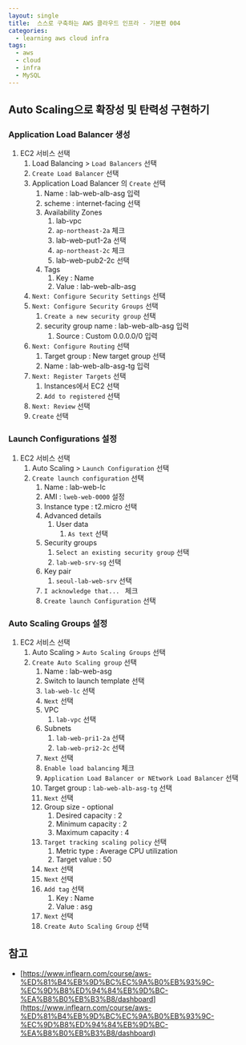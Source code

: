```yaml
---
layout: single
title:  스스로 구축하는 AWS 클라우드 인프라 - 기본편 004
categories: 
  - learning aws cloud infra
tags: 
  - aws
  - cloud
  - infra
  - MySQL
---
```


## Auto Scaling으로 확장성 및 탄력성 구현하기

### Application Load Balancer 생성

1. EC2 서비스 선택
    1. Load Balancing > `Load Balancers` 선택
    1. `Create Load Balancer` 선택
    1. Application Load Balancer 의 `Create` 선택
        1. Name : lab-web-alb-asg 입력
        1. scheme : internet-facing 선택
        1. Availability Zones
            1. lab-vpc
            1. `ap-northeast-2a` 체크
            1. lab-web-put1-2a 선택
            1. `ap-northeast-2c` 체크
            1. lab-web-pub2-2c 선택
        1. Tags
            1. Key : Name
            1. Value : lab-web-alb-asg
    1. `Next: Configure Security Settings` 선택
    1. `Next: Configure Security Groups` 선택
        1. `Create a new security group` 선택
        1. security group name : lab-web-alb-asg 입력
            1. Source : Custom 0.0.0.0/0 입력
    1. `Next: Configure Routing` 선택
        1. Target group : New target group 선택
        1. Name : lab-web-alb-asg-tg 입력
    1. `Next: Register Targets` 선택
        1. Instances에서 EC2 선택
        1. `Add to registered` 선택
    1. `Next: Review` 선택
    1. `Create` 선택

### Launch Configurations 설정

1. EC2 서비스 선택
    1. Auto Scaling > `Launch Configuration` 선택
    1. `Create launch configuration` 선택
        1. Name : lab-web-lc
        1. AMI : `lweb-web-0000` 설정
        1. Instance type : t2.micro 선택
        1. Advanced details
            1. User data
                1. `As text` 선택
        1. Security groups
            1. `Select an existing security group` 선택
            1. `lab-web-srv-sg` 선택
        1. Key pair
            1. `seoul-lab-web-srv` 선택
        1. `I acknowledge that... ` 체크
        1. `Create launch Configuration` 선택

### Auto Scaling Groups 설정

1. EC2 서비스 선택
    1. Auto Scaling > `Auto Scaling Groups` 선택
    1. `Create Auto Scaling group` 선택
        1. Name : lab-web-asg
        1. Switch to launch template 선택
        1. `lab-web-lc` 선택
        1. `Next` 선택
        1. VPC
            1. `lab-vpc` 선택
        1. Subnets
            1. `lab-web-pri1-2a` 선택
            1. `lab-web-pri2-2c` 선택
        1. `Next` 선택
        1. `Enable load balancing` 체크
        1. `Application Load Balancer or NEtwork Load Balancer` 선택
        1. Target group : `lab-web-alb-asg-tg` 선택
        1. `Next` 선택
        1. Group size - optional
            1. Desired capacity : 2
            1. Minimum capacity : 2
            1. Maximum capacity : 4
        1. `Target tracking scaling policy` 선택
            1. Metric type : Average CPU utilization
            1. Target value : 50
        1. `Next` 선택
        1. `Next` 선택
        1. `Add tag` 선택
            1. Key : Name
            1. Value : asg
        1. `Next` 선택
        1. `Create Auto Scaling Group` 선택

## 참고
- [https://www.inflearn.com/course/aws-%ED%81%B4%EB%9D%BC%EC%9A%B0%EB%93%9C-%EC%9D%B8%ED%94%84%EB%9D%BC-%EA%B8%B0%EB%B3%B8/dashboard](https://www.inflearn.com/course/aws-%ED%81%B4%EB%9D%BC%EC%9A%B0%EB%93%9C-%EC%9D%B8%ED%94%84%EB%9D%BC-%EA%B8%B0%EB%B3%B8/dashboard)